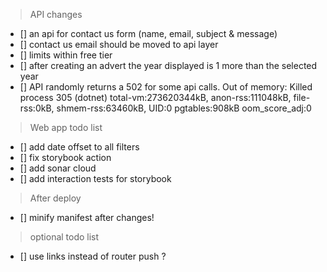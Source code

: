> API changes
-   [] an api for contact us form (name, email, subject & message)
-   [] contact us email should be moved to api layer
-   [] limits within free tier
-   [] after creating an advert the year displayed is 1 more than the selected year
-   [] API randomly returns a 502 for some api calls. Out of memory: Killed process 305 (dotnet) total-vm:273620344kB, anon-rss:111048kB, file-rss:0kB, shmem-rss:63460kB, UID:0 pgtables:908kB oom_score_adj:0

> Web app todo list
-   [] add date offset to all filters
-   [] fix storybook action
-   [] add sonar cloud
-   [] add interaction tests for storybook

> After deploy
-   [] minify manifest after changes!

> optional todo list
-   [] use links instead of router push ?




